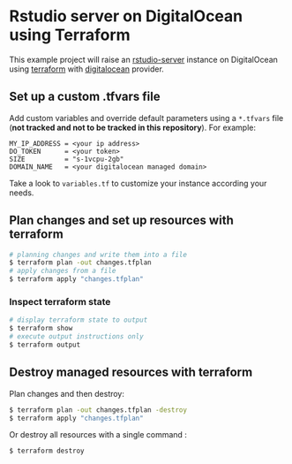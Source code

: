 
Rstudio server on DigitalOcean using Terraform
==============================================

This example project will raise an [rstudio-server](https://marketplace.digitalocean.com/apps/rstudio)
instance on DigitalOcean using [terraform](https://www.terraform.io/)
with [digitalocean](https://registry.terraform.io/providers/digitalocean/digitalocean/latest/docs)
provider.

## Set up a custom .tfvars file

Add custom variables and override default parameters using a `*.tfvars` file
(**not tracked and not to be tracked in this repository**). For example:

```
MY_IP_ADDRESS = <your ip address>
DO_TOKEN      = <your token>
SIZE          = "s-1vcpu-2gb"
DOMAIN_NAME   = <your digitalocean managed domain>
```

Take a look to `variables.tf` to customize your instance according your needs.

## Plan changes and set up resources with terraform

```bash
# planning changes and write them into a file
$ terraform plan -out changes.tfplan
# apply changes from a file
$ terraform apply "changes.tfplan"
```

### Inspect terraform state

```bash
# display terraform state to output
$ terraform show
# execute output instructions only
$ terraform output
```

## Destroy managed resources with terraform

Plan changes and then destroy:

```bash
$ terraform plan -out changes.tfplan -destroy
$ terraform apply "changes.tfplan"
```

Or destroy all resources with a single command :

```bash
$ terraform destroy
```
